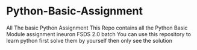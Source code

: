 # Python-Basic-Assignment
All The basic Python Assignment 
This Repo contains all the Python Basic Module assignment ineuron FSDS 2.0 batch 
You can use this repository to learn python first solve them by yourself then only see the solution 
